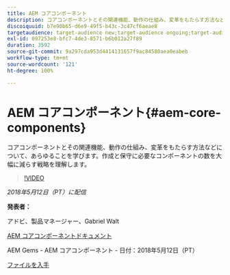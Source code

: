 ```yaml
---
title: AEM コアコンポーネント
description: コアコンポーネントとその関連機能、動作の仕組み、変革をもたらす方法などについて、あらゆることを学びます。作成と保守に必要なコンポーネントの数を大幅に減らす戦略を理解します。
discoiquuid: b7e90b65-d6e9-49f5-b43c-3c47cf6aeae8
targetaudience: target-audience new;target-audience ongoing;target-audience upgrader
exl-id: 097253e8-bfc7-4de3-8571-b6b012a27f89
duration: 3592
source-git-commit: 9a297cda953d4414131657f9ac84580aea0eabeb
workflow-type: tm+mt
source-wordcount: '121'
ht-degree: 100%

---
```


# AEM コアコンポーネント{#aem-core-components}

コアコンポーネントとその関連機能、動作の仕組み、変革をもたらす方法などについて、あらゆることを学びます。作成と保守に必要なコンポーネントの数を大幅に減らす戦略を理解します。

>[!VIDEO](https://video.tv.adobe.com/v/25674/)

*2018年5月12日（PT）に配信*

**発表者：**

アドビ、製品マネージャー、Gabriel Walt

[AEM コアコンポーネントドキュメント](https://helpx.adobe.com/jp/experience-manager/core-components/user-guide.html)

AEM Gems - AEM コアコンポーネント - 日付：2018年5月12日（PT）

[ファイルを入手](assets/aem-gems-aem-sitescorecomponents-12052018.pdf)
